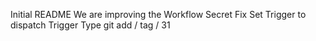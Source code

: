 Initial README
We are improving the Workflow
Secret Fix
Set Trigger to dispatch
Trigger Type
git add / tag / 31